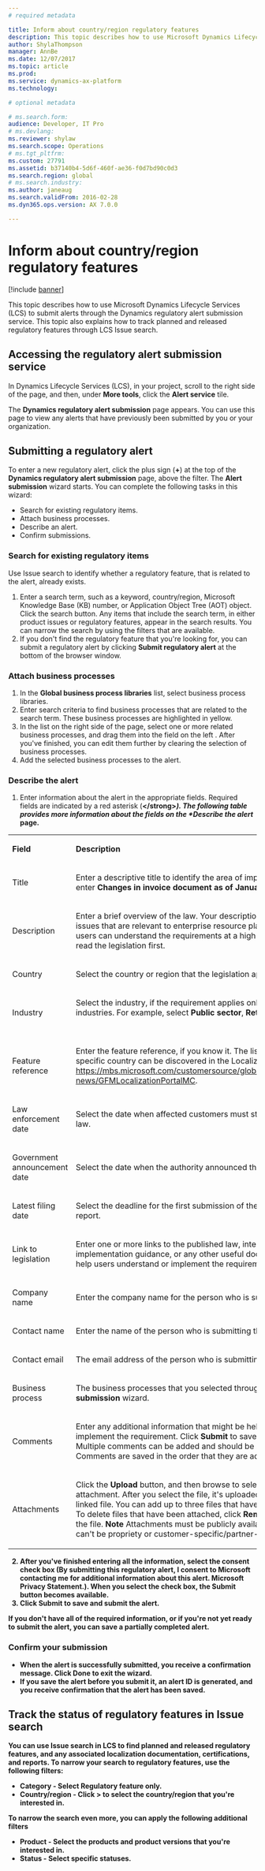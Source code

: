 ```yaml
---
# required metadata

title: Inform about country/region regulatory features
description: This topic describes how to use Microsoft Dynamics Lifecycle Services (LCS) to submit alerts through the Localization and translation service. This topic also explains how to track planned and released regulatory features through LCS Issue search. 
author: ShylaThompson
manager: AnnBe
ms.date: 12/07/2017
ms.topic: article
ms.prod: 
ms.service: dynamics-ax-platform
ms.technology: 

# optional metadata

# ms.search.form: 
audience: Developer, IT Pro
# ms.devlang: 
ms.reviewer: shylaw
ms.search.scope: Operations
# ms.tgt_pltfrm: 
ms.custom: 27791
ms.assetid: b37140b4-5d6f-460f-ae36-f0d7bd90c0d3
ms.search.region: global
# ms.search.industry: 
ms.author: janeaug
ms.search.validFrom: 2016-02-28
ms.dyn365.ops.version: AX 7.0.0

---
```


# Inform about country/region regulatory features

[!include [banner](../includes/banner.md)]

This topic describes how to use Microsoft Dynamics Lifecycle Services (LCS) to submit alerts through the  Dynamics regulatory alert submission service. This topic also explains how to track planned and released regulatory features through LCS Issue search. 

Accessing the regulatory alert submission service
-------------------------------------------------

In Dynamics Lifecycle Services (LCS), in your project, scroll to the right side of the page, and then, under **More tools**, click the **Alert service** tile. 

The **Dynamics regulatory alert submission** page appears. You can use this page to view any alerts that have previously been submitted by you or your organization.

## Submitting a regulatory alert
To enter a new regulatory alert, click the plus sign (**+**) at the top of the **Dynamics regulatory alert submission** page, above the filter. The **Alert submission** wizard starts. You can complete the following tasks in this wizard:

- Search for existing regulatory items.
- Attach business processes.
- Describe an alert.
- Confirm submissions.

### Search for existing regulatory items

Use Issue search to identify whether a regulatory feature, that is related to the alert, already exists.

1.  Enter a search term, such as a keyword, country/region, Microsoft Knowledge Base (KB) number, or Application Object Tree (AOT) object. Click the search button. Any items that include the search term, in either product issues or regulatory features, appear in the search results. You can narrow the search by using the filters that are available.
2.  If you don't find the regulatory feature that you're looking for, you can submit a regulatory alert by clicking **Submit regulatory alert** at the bottom of the browser window. 

### Attach business processes

1.  In the **Global business process libraries** list, select business process libraries.
2.  Enter search criteria to find business processes that are related to the search term. These business processes are highlighted in yellow.
3.  In the list on the right side of the page, select one or more related business processes, and drag them into the field on the left . After you've finished, you can edit them further by clearing the selection of business processes.
4.  Add the selected business processes to the alert. 

### Describe the alert

1. Enter information about the alert in the appropriate fields. Required fields are indicated by a red asterisk (<strong>\</strong><em>). The following table provides more information about the fields on the **Describe the alert</em>* page.

<table >
        <tr>
            <td >
            <p><strong>Field</strong></p>
            </td>
            <td >
            <p><strong>Description</strong></p>
            </td>
        </tr>
        <tr>
            <td>
            <p>Title</p>
            </td>
            <td>
            <p>Enter a descriptive title to identify the area of impact. For example, enter <strong>Changes in invoice document as of January 1, 2018</strong>.</p>
            </td>
        </tr>
        <tr>
            <td>
            <p>Description</p>
            </td>
            <td>
            <p>Enter a brief overview of the law. Your description should focus on issues that are relevant to enterprise resource planning (ERP), so that users can understand the requirements at a high level without having to read the legislation first. </p>
            </td>
        </tr>
        <tr>
            <td>
            <p>Country</p>
            </td>
            <td>
            <p>Select the country or region that the legislation applies to. </p>
            </td>
        </tr>
        <tr>
            <td>
            <p>Industry</p>
            </td>
            <td>
            <p>Select the industry, if the requirement applies only to specific industries. For example, select <strong>Public sector</strong>, <strong>Retail</strong>, or <strong>Manufacturing</strong>. </p><br/>            </td>
        </tr>
        <tr>
            <td>
            <p>Feature reference</p>
            </td>
            <td>
            <p>Enter the feature reference, if you know it. The list of feature for specific country can be discovered in the Localization portal: <a href="https://mbs.microsoft.com/customersource/global/ax/support/support-news/GFMLocalizationPortalMC" data-raw-source="https://mbs.microsoft.com/customersource/global/ax/support/support-news/GFMLocalizationPortalMC">https://mbs.microsoft.com/customersource/global/ax/support/support-news/GFMLocalizationPortalMC</a>. </p>
            </td>
        </tr>
        <tr>
            <td>
            <p>Law enforcement date</p>
            </td>
            <td>
            <p>Select the date when affected customers must start to comply with the law.  </p>
            </td>
        </tr>
        <tr>
            <td>
            <p>Government announcement date</p>
            </td>
            <td>
            <p>Select the date when the authority announced the change. </p>
            </td>
        </tr>
        <tr>
            <td>
            <p>Latest filing date</p>
            </td>
            <td>
            <p>Select the deadline for the first submission of the new or changed report.     </p>
            </td>
        </tr>
        <tr>
            <td>
            <p>Link to legislation </p>
            </td>
            <td>
            <p>Enter one or more links to the published law, interpretation guideline, implementation guidance, or any other useful documentation that will help users understand or implement the requirement.</p>
            </td>
        </tr>
        <tr>
            <td>
            <p>Company name</p>
            </td>
            <td>
            <p>Enter the company name for the person who is submitting the alert.         </p>
            </td>
        </tr>
        <tr>
            <td>
            <p>Contact name</p>
            </td>
            <td>
            <p>Enter the name of the person who is submitting the alert.     </p>
            </td>
        </tr>
        <tr>
            <td>
            <p>Contact email</p>
            </td>
            <td>
            <p>The email address of the person who is submitting the alert.   </p>
            </td>
        </tr>
        <tr>
            <td>
            <p>Business process</p>
            </td>
            <td>
            <p>The business processes that you selected through the <strong>Alert submission</strong> wizard.</p>
            </td>
        </tr>
        <tr>
            <td>Comments</td>
            <td>
            <p>Enter any additional information that might be help users understand or implement the requirement. Click <strong>Submit</strong> to save your comment. Multiple comments can be added and should be submitted separately. Comments are saved in the order that they are added. </p>
            </td>
        </tr>
        <tr>
            <td> Attachments </td>
            <td> <p>Click the <strong>Upload</strong> button, and then browse to select a file to add as an attachment. After you select the file, it&#39;s uploaded and appears as a linked file. You can add up to three files that have a size of 5 MB each. To delete files that have been attached, click <strong>Remove</strong> under the title of the file. <strong>Note</strong> Attachments must be publicly available materials. They can&#39;t be propriety or customer-specific/partner-specific.</p>
            </td>
        </tr>
</table>

2.  After you've finished entering all the information, select the consent check box (**By submitting this regulatory alert, I consent to Microsoft contacting me for additional information about this alert. Microsoft Privacy Statement.**). When you select the check box, the **Submit** button becomes available.
3.  Click **Submit** to save and submit the alert.

If you don't have all of the required information, or if you're not yet ready to submit the alert, you can save a partially completed alert.

### Confirm your submission

-   When the alert is successfully submitted, you receive a confirmation message. Click **Done** to exit the wizard.
-   If you save the alert before you submit it, an alert ID is generated, and you receive confirmation that the alert has been saved.

## Track the status of regulatory features in Issue search
You can use Issue search in LCS to find planned and released regulatory features, and any associated localization documentation, certifications, and reports. To narrow your search to regulatory features, use the following filters:

-   **Category** - Select **Regulatory feature** only.
-   **Country/region** - Click **&gt;** to select the country/region that you're interested in.

To narrow the search even more, you can apply the following additional filters

-   **Product** - Select the products and product versions that you're interested in.
-   **Status** - Select specific statuses.

